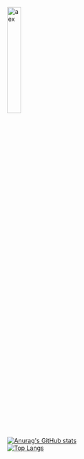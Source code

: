 <img alt="aex" style="width: 25%" src="https://pbs.twimg.com/media/E8wbkmtXoAQWVmC?format=jpg&name=360x360"></img>

[![Anurag's GitHub stats](https://github-readme-stats.vercel.app/api?username=aexhell&theme=tokyonight)](https://github.com/anuraghazra/github-readme-stats)<br>
[![Top Langs](https://github-readme-stats.vercel.app/api/top-langs/?username=aexhell&layout=compact&theme=tokyonight)
](https://github.com/anuraghazra/github-readme-stats)
